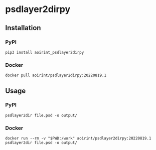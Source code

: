 # psdlayer2dirpy

## Installation

### PyPI

```shell
pip3 install aoirint_psdlayer2dirpy
```

### Docker

```shell
docker pull aoirint/psdlayer2dirpy:20220819.1
```

## Usage

### PyPI

```shell
psdlayer2dir file.psd -o output/
```



### Docker

```shell
docker run --rm -v "$PWD:/work" aoirint/psdlayer2dirpy:20220819.1 psdlayer2dir file.psd -o output/
```
